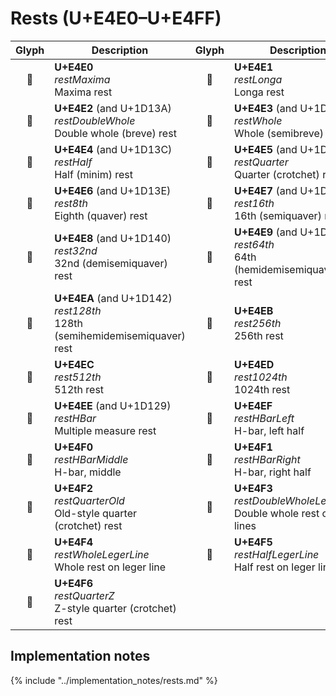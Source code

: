Rests (U+E4E0–U+E4FF)
=====================

| **Glyph** | **Description** | **Glyph** | **Description**
| :-------: | --------------- | :-------: | ---------------
|<span class="bravura_large">&#xe4e0;</span> | **U+E4E0**<br/>*restMaxima*<br/>Maxima rest | <span class="bravura_large">&#xe4e1;</span> | **U+E4E1**<br/>*restLonga*<br/>Longa rest
|<span class="bravura_large">&#xe4e2;</span> | **U+E4E2** (and U+1D13A)<br/>*restDoubleWhole*<br/>Double whole (breve) rest | <span class="bravura_large">&#xe4e3;</span> | **U+E4E3** (and U+1D13B)<br/>*restWhole*<br/>Whole (semibreve) rest
|<span class="bravura_large">&#xe4e4;</span> | **U+E4E4** (and U+1D13C)<br/>*restHalf*<br/>Half (minim) rest | <span class="bravura_large">&#xe4e5;</span> | **U+E4E5** (and U+1D13D)<br/>*restQuarter*<br/>Quarter (crotchet) rest
|<span class="bravura_large">&#xe4e6;</span> | **U+E4E6** (and U+1D13E)<br/>*rest8th*<br/>Eighth (quaver) rest | <span class="bravura_large">&#xe4e7;</span> | **U+E4E7** (and U+1D13F)<br/>*rest16th*<br/>16th (semiquaver) rest
|<span class="bravura_large">&#xe4e8;</span> | **U+E4E8** (and U+1D140)<br/>*rest32nd*<br/>32nd (demisemiquaver) rest | <span class="bravura_large">&#xe4e9;</span> | **U+E4E9** (and U+1D141)<br/>*rest64th*<br/>64th (hemidemisemiquaver) rest
|<span class="bravura_large">&#xe4ea;</span> | **U+E4EA** (and U+1D142)<br/>*rest128th*<br/>128th (semihemidemisemiquaver) rest | <span class="bravura_large">&#xe4eb;</span> | **U+E4EB**<br/>*rest256th*<br/>256th rest
|<span class="bravura_large">&#xe4ec;</span> | **U+E4EC**<br/>*rest512th*<br/>512th rest | <span class="bravura_large">&#xe4ed;</span> | **U+E4ED**<br/>*rest1024th*<br/>1024th rest
|<span class="bravura_large">&#xe4ee;</span> | **U+E4EE** (and U+1D129)<br/>*restHBar*<br/>Multiple measure rest | <span class="bravura_large">&#xe4ef;</span> | **U+E4EF**<br/>*restHBarLeft*<br/>H-bar, left half
|<span class="bravura_large">&#xe4f0;</span> | **U+E4F0**<br/>*restHBarMiddle*<br/>H-bar, middle | <span class="bravura_large">&#xe4f1;</span> | **U+E4F1**<br/>*restHBarRight*<br/>H-bar, right half
|<span class="bravura_large">&#xe4f2;</span> | **U+E4F2**<br/>*restQuarterOld*<br/>Old-style quarter (crotchet) rest | <span class="bravura_large">&#xe4f3;</span> | **U+E4F3**<br/>*restDoubleWholeLegerLine*<br/>Double whole rest on leger lines
|<span class="bravura_large">&#xe4f4;</span> | **U+E4F4**<br/>*restWholeLegerLine*<br/>Whole rest on leger line | <span class="bravura_large">&#xe4f5;</span> | **U+E4F5**<br/>*restHalfLegerLine*<br/>Half rest on leger line
|<span class="bravura_large">&#xe4f6;</span> | **U+E4F6**<br/>*restQuarterZ*<br/>Z-style quarter (crotchet) rest | &nbsp; | &nbsp;

Implementation notes
---------------------

{% include "../implementation_notes/rests.md" %}